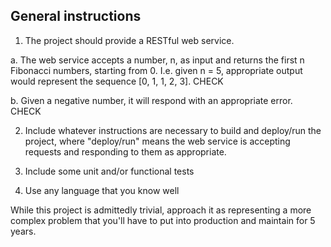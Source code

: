 ## General instructions

1. The project should provide a RESTful web service.

  a. The web service accepts a number, n, as input and returns the first n
Fibonacci numbers, starting from 0. I.e. given n  = 5, appropriate output
would represent the sequence [0, 1, 1, 2, 3]. CHECK

  b. Given a negative number, it will respond with an appropriate error. CHECK

2. Include whatever instructions are necessary to build and deploy/run the
project, where "deploy/run" means the web service is accepting requests
and responding to them as appropriate.

3. Include some unit and/or functional tests

4. Use any language that you know well

While this project is admittedly trivial, approach it as representing a
more complex problem that you'll have to put into production and maintain
for 5 years.
